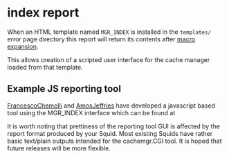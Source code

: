 # index report

When an HTML template named `MGR_INDEX` is installed in the
`templates/` error page directory this report will return its contents
after [macro expansion](/Features/CustomErrors).

This allows creation of a scripted user interface for the cache manager
loaded from that template.

## Example JS reporting tool

[FrancescoChemolli](/FrancescoChemolli)
and
[AmosJeffries](/AmosJeffries)
have developed a javascript based tool using the MGR_INDEX interface
which can be found at [](https://github.com/yadij/cachemgr.js)

It is worth noting that prettiness of the reporting tool GUI is affected
by the report format produced by your Squid. Most existing Squids have
rather basic text/plain outputs intended for the cachemgr.CGI tool. It
is hoped that future releases will be more flexible.
